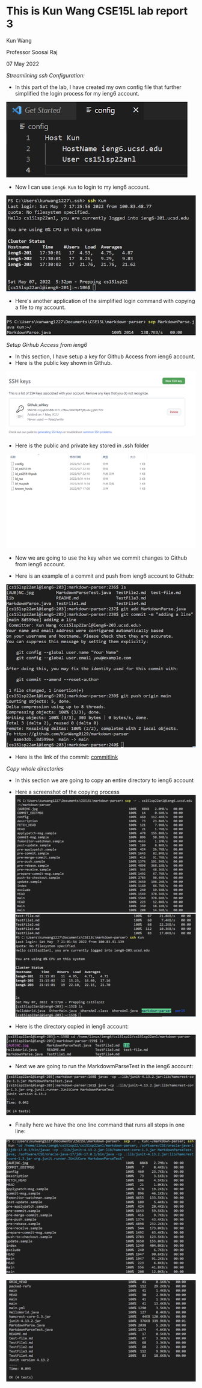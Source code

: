 # This is Kun Wang CSE15L lab report 3

Kun Wang

Professor Soosai Raj

07 May 2022

_Streamlining ssh Configuration:_

- In this part of the lab, I have created my own config file that further simplified the login process for my ieng6 account.

![config](/lab3content/ssh_config.png)
- Now I can use `ieng6 Kun` to login to my ieng6 account.

![Kun_ssh](/lab3content/Kun_ssh.png)

- Here's another application of the simplified login command with copying a file to my account.

![scp_command](/lab3content/scp_command.png)

_Setup Girhub Access from ieng6_
- In this section, I have setup a key for Github Access from ieng6 account.
- Here is the public key shown in Github.

![github_key](/lab3content/publickey_github.png)

- Here is the public and private key stored in .ssh folder

![private/public_key](/lab3content/pub_privatekeys.png)

- Now we are going to use the key when we commit changes to Github from ieng6 account.

- Here is an example of a commit and push from ieng6 account to Github:

![ieng6_push/commit](/lab3content/remote_commit.png)

- Here is the link of the commit: [commitlink](https://github.com/KunWang0129/markdown-parser/commit/8d599ee2d089086f3025c9813ae0542b41547218)

_Copy whole directories_
- In this section we are going to copy an entire directory to ieng6 account
- Here a screenshot of the copying process
![scp_pt1](/lab3content/copydir_pt1.png)
![scp_pt2](/lab3content/copydir_pt2.png)

- Here is the directory copied in ieng6 account:

![scp_pt3](/lab3content/copydir_pt3.png)

- Next we are going to run the MarkdowmParseTest in the ieng6 account:

![ieng6_test](/lab3content/ieng6_test.png)

- Finally here we have the one line command that runs all steps in one line:

![oneline_pt1](/lab3content/oneLine_pt1.png)

![oneline_pt2](/lab3content/oneLine_pt2.png)





